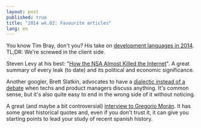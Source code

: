 ```yaml
---
layout: post
published: true
title: "2014 wk.02: Favourite articles"
lang: en
---
```


You know Tim Bray, don't you? His take on
[development languages in 2014][2]. TL;DR: We're screwed in the client
side.

[2]: https://www.tbray.org/ongoing/When/201x/2014/01/01/Software-in-2014

Steven Levy at his best:
"[How the NSA Almost Killed the Internet][1]". A great summary of
every leak (to date) and its political and economic significance.

[1]: http://www.wired.com/threatlevel/2014/01/how-the-us-almost-killed-the-internet/

Another googler, Brett Slatkin, advocates to have a
[dialectic instead of a debate][3] when techs and product managers
discuss anything. It's common sense, but it's also quite easy to end
in the wrong side of it without noticing.

[3]: http://www.onebigfluke.com/2014/01/the-tech-lead-product-manager-dialectic.html

A great (and maybe a bit controversial)
[interview to Gregorio Morán][4]. It has some great historical quotes
and, even if you don't trust it, it can give you starting points to
lead your study of recent spanish history.

[4]: http://www.jotdown.es/2013/12/gregorio-moran-los-padres-de-la-transicion-eran-absolutamente-impresentables/
